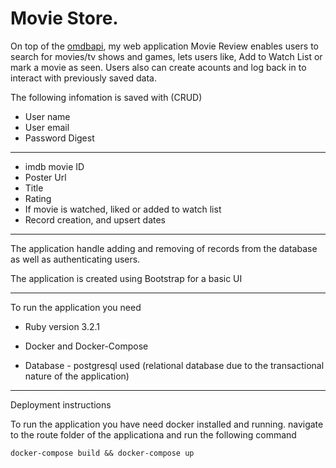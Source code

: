 # Movie Store.


On top of the [omdbapi](https://www.omdbapi.com/), my web application Movie Review enables users to search for movies/tv shows and games, lets users like, Add to Watch List or mark a movie as seen. 
Users also can create acounts and log back in to interact with previously saved data. 

The following infomation is saved with (CRUD)

* User name 
* User email 
* Password Digest 

---
* imdb movie ID 
* Poster Url 
* Title 
* Rating 
* If movie is watched, liked or added to watch list 
* Record creation, and upsert dates


--- 
The application handle adding and removing of records from the database as well as authenticating users. 

The application is created using Bootstrap for a basic UI 

---

To run the application you need

* Ruby version 3.2.1

* Docker and Docker-Compose

* Database - postgresql used (relational database due to the transactional nature of the application)

--- 

Deployment instructions

To run the application you have need docker installed and running. 
navigate to the route folder of the applicationa and run the following command

`docker-compose build && docker-compose up`
